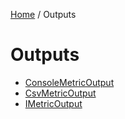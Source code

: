 [Home](/README.md) / Outputs

# Outputs
- [ConsoleMetricOutput](/docs/outputs/ConsoleMetricOutput.md)
- [CsvMetricOutput](/docs/outputs/CsvMetricOutput.md)
- [IMetricOutput](/docs/outputs/IMetricOutput.md)